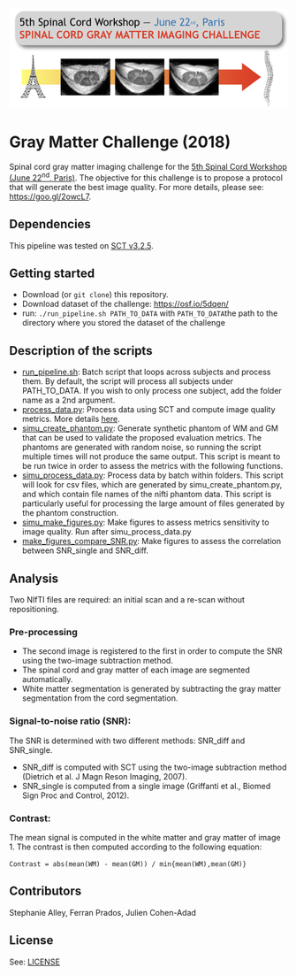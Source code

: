 ![](https://github.com/neuropoly/gm_challenge/blob/master/doc/logo_challenge.png)

# Gray Matter Challenge (2018)
Spinal cord gray matter imaging challenge for the [5th Spinal Cord Workshop (June 22<sup>nd</sup>, Paris)](http://www.spinalcordmri.org/2018/06/22/workshop.html).
The objective for this challenge is to propose a protocol that will generate the best image quality. For more details,
please see: https://goo.gl/2owcL7.

## Dependencies

This pipeline was tested on [SCT v3.2.5](https://github.com/neuropoly/spinalcordtoolbox/releases/tag/v3.2.5).

## Getting started

- Download (or `git clone`) this repository.
- Download dataset of the challenge: https://osf.io/5dqen/
- run: `./run_pipeline.sh PATH_TO_DATA` with `PATH_TO_DATA`the path to the directory where you stored the dataset of the challenge

## Description of the scripts

* [run_pipeline.sh](./run_pipeline.sh): Batch script that loops across subjects
and process them. By default, the script will process all subjects under
PATH_TO_DATA. If you wish to only process one subject, add the folder name as a
2nd argument.
* [process_data.py](./process_data.py): Process data using SCT and compute image
quality metrics. More details [here](#analysis).
* [simu_create_phantom.py](./simu_create_phantom.py): Generate synthetic phantom
of WM and GM that can be used to validate the proposed evaluation metrics. The phantoms are generated with random noise,
 so running the script multiple times will not produce the same output.
This script is meant to be run twice in order to assess the metrics with the following functions.
* [simu_process_data.py](./simu_process_data.py): Process data by batch within
folders. This script will look for csv files, which are generated by
simu_create_phantom.py, and which contain file names of the nifti phantom data.
This script is particularly useful for processing the large amount of files
generated by the phantom construction.
* [simu_make_figures.py](./simu_make_figures.py): Make figures to assess
metrics sensitivity to image quality. Run after simu_process_data.py
* [make_figures_compare_SNR.py](./make_figures_compare_SNR.py): Make figures to assess
the correlation between SNR_single and SNR_diff.

## Analysis

Two NIfTI files are required: an initial scan and a re-scan without repositioning.

### Pre-processing
- The second image is registered to the first in order to compute the SNR using the two-image subtraction method.
- The spinal cord and gray matter of each image are segmented automatically.
- White matter segmentation is generated by subtracting the gray matter segmentation from the cord segmentation.

### Signal-to-noise ratio (SNR):
The SNR is determined with two different methods: SNR_diff and SNR_single.
- SNR_diff is computed with SCT using the two-image subtraction method (Dietrich et al. J Magn Reson Imaging, 2007).
- SNR_single is computed from a single image (Griffanti et al., Biomed Sign Proc and Control, 2012).

### Contrast:
The mean signal is computed in the white matter and gray matter of image 1. The contrast is then computed according to the following equation:

~~~
Contrast = abs(mean(WM) - mean(GM)) / min{mean(WM),mean(GM)}
~~~

## Contributors
Stephanie Alley, Ferran Prados, Julien Cohen-Adad

## License
See: [LICENSE](./LICENSE)
